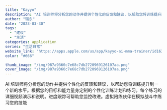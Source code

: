 ```yaml
---
title: "Kayyo"
description: "AI 培训师将分析您的动作并提供个性化的反馈和建议，以帮助您将训练提升到一个新的水平。根据您的目标和能力量身定制的个性化"
author: "瑞东"
date: "2023-03-30"
tags:
  - "建议"
  - "生活"
categories: application
series: "生活日常"
website_link: "https://apps.apple.com/us/app/kayyo-ai-mma-trainer/id1635789596"
color: "#666"

thumb_image: "/img/987a9360c7e68c7db2720969126107aa.png"
cover_image: "/img/987a9360c7e68c7db2720969126107aa.png"
---
```


AI 培训师将分析您的动作并提供个性化的反馈和建议，以帮助您将训练提升到一个新的水平。根据您的目标和能力量身定制的个性化训练计划和练习。每个练习的详细视频演示和说明。进度跟踪可帮助您监控改进。虚拟陪练伙伴在模拟战斗中练习您的技能
